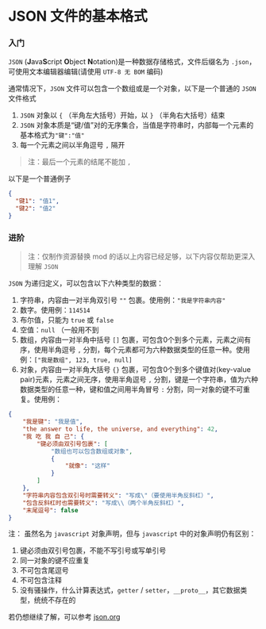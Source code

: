 # JSON 文件的基本格式

### 入门

`JSON` (**J**ava**S**cript **O**bject **N**otation)是一种数据存储格式，文件后缀名为 `.json`，可使用文本编辑器编辑(请使用 `UTF-8 无 BOM` 编码)

通常情况下，`JSON` 文件可以包含一个数组或是一个对象，以下是一个普通的 `JSON` 文件格式

1. `JSON` 对象以 `{` （半角左大括号）开始，以 `}` （半角右大括号）结束
2. `JSON` 对象本质是“键/值”对的无序集合，当值是字符串时，内部每一个元素的基本格式为`"键":"值"`
3. 每一个元素之间以半角逗号 `,` 隔开

> 注：最后一个元素的结尾不能加 `,`

以下是一个普通例子

```json
{
  "键1": "值1",
  "键2": "值2"
}
```

### 进阶

> 注：仅制作资源替换 mod 的话以上内容已经足够，以下内容仅帮助更深入理解 `JSON`

`JSON` 为递归定义，可以包含以下六种类型的数据：

1. 字符串，内容由一对半角双引号 `""` 包裹。使用例：`"我是字符串内容"`
2. 数字。使用例：`114514`
3. 布尔值，只能为 `true` 或 `false`
4. 空值：`null` （一般用不到
5. 数组，内容由一对半角中括号 `[]` 包裹，可包含0个到多个元素，元素之间有序，使用半角逗号 `,` 分割，每个元素都可为六种数据类型的任意一种。使用例：`["我是数组", 123, true, null]`
6. 对象，内容由一对半角大括号 `{}` 包裹，可包含0个到多个键值对(key-value pair)元素，元素之间无序，使用半角逗号 `,` 分割，键是一个字符串，值为六种数据类型的任意一种，键和值之间用半角冒号 `:` 分割，同一对象的键不可重复。使用例：

```json
{
    "我是键": "我是值",
    "the answer to life, the universe, and everything": 42,
    "我 吃 我 自 己": {
        "键必须由双引号包裹": [
            "数组也可以包含数组或对象",
            {
            	"就像": "这样"
        	}
        ]
    },
    "字符串内容包含双引号时需要转义": "写成\"（要使用半角反斜杠）",
    "包含反斜杠时也需要转义": "写成\\（两个半角反斜杠）",
    "末尾逗号": false
}
```

注： 虽然名为 `javascript` 对象声明，但与 `javascript` 中的对象声明仍有区别：

1. 键必须由双引号包裹，不能不写引号或写单引号
2. 同一对象的键不应重复
3. 不可包含尾逗号
4. 不可包含注释
5. 没有骚操作，什么计算表达式，`getter` / `setter`，`__proto__`，其它数据类型，统统不存在的

若仍想继续了解，可以参考 [json.org](http://json.org/)

